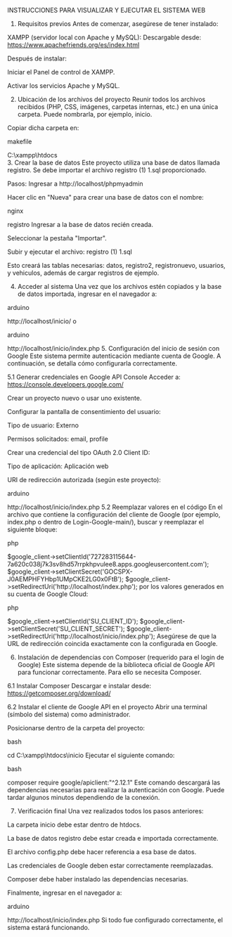 INSTRUCCIONES PARA VISUALIZAR Y EJECUTAR EL SISTEMA WEB
1. Requisitos previos
Antes de comenzar, asegúrese de tener instalado:

XAMPP (servidor local con Apache y MySQL):
Descargable desde: https://www.apachefriends.org/es/index.html

Después de instalar:

Iniciar el Panel de control de XAMPP.

Activar los servicios Apache y MySQL.

2. Ubicación de los archivos del proyecto
Reunir todos los archivos recibidos (PHP, CSS, imágenes, carpetas internas, etc.) en una única carpeta. Puede nombrarla, por ejemplo, inicio.

Copiar dicha carpeta en:

makefile

C:\xampp\htdocs\
3. Crear la base de datos
Este proyecto utiliza una base de datos llamada registro. Se debe importar el archivo registro (1) 1.sql proporcionado.

Pasos:
Ingresar a http://localhost/phpmyadmin

Hacer clic en "Nueva" para crear una base de datos con el nombre:

nginx

registro
Ingresar a la base de datos recién creada.

Seleccionar la pestaña "Importar".

Subir y ejecutar el archivo:
registro (1) 1.sql

Esto creará las tablas necesarias: datos, registro2, registronuevo, usuarios, y vehiculos, además de cargar registros de ejemplo.

4. Acceder al sistema
Una vez que los archivos estén copiados y la base de datos importada, ingresar en el navegador a:

arduino

http://localhost/inicio/
o

arduino

http://localhost/inicio/index.php
5. Configuración del inicio de sesión con Google
Este sistema permite autenticación mediante cuenta de Google. A continuación, se detalla cómo configurarla correctamente.

5.1 Generar credenciales en Google API Console
Acceder a:
https://console.developers.google.com/

Crear un proyecto nuevo o usar uno existente.

Configurar la pantalla de consentimiento del usuario:

Tipo de usuario: Externo

Permisos solicitados: email, profile

Crear una credencial del tipo OAuth 2.0 Client ID:

Tipo de aplicación: Aplicación web

URI de redirección autorizada (según este proyecto):

arduino

http://localhost/inicio/index.php
5.2 Reemplazar valores en el código
En el archivo que contiene la configuración del cliente de Google (por ejemplo, index.php o dentro de Login-Google-main/), buscar y reemplazar el siguiente bloque:

php

$google_client->setClientId('727283115644-7a620c038j7k3sv8hd57rrpkhpvulee8.apps.googleusercontent.com');
$google_client->setClientSecret('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');
$google_client->setRedirectUri('http://localhost/index.php');
por los valores generados en su cuenta de Google Cloud:

php

$google_client->setClientId('SU_CLIENT_ID');
$google_client->setClientSecret('SU_CLIENT_SECRET');
$google_client->setRedirectUri('http://localhost/inicio/index.php');
Asegúrese de que la URL de redirección coincida exactamente con la configurada en Google.

6. Instalación de dependencias con Composer (requerido para el login de Google)
Este sistema depende de la biblioteca oficial de Google API para funcionar correctamente. Para ello se necesita Composer.

6.1 Instalar Composer
Descargar e instalar desde:
https://getcomposer.org/download/

6.2 Instalar el cliente de Google API en el proyecto
Abrir una terminal (símbolo del sistema) como administrador.

Posicionarse dentro de la carpeta del proyecto:

bash

cd C:\xampp\htdocs\inicio
Ejecutar el siguiente comando:

bash

composer require google/apiclient:"^2.12.1"
Este comando descargará las dependencias necesarias para realizar la autenticación con Google. Puede tardar algunos minutos dependiendo de la conexión.

7. Verificación final
Una vez realizados todos los pasos anteriores:

La carpeta inicio debe estar dentro de htdocs.

La base de datos registro debe estar creada e importada correctamente.

El archivo config.php debe hacer referencia a esa base de datos.

Las credenciales de Google deben estar correctamente reemplazadas.

Composer debe haber instalado las dependencias necesarias.

Finalmente, ingresar en el navegador a:

arduino

http://localhost/inicio/index.php
Si todo fue configurado correctamente, el sistema estará funcionando.
